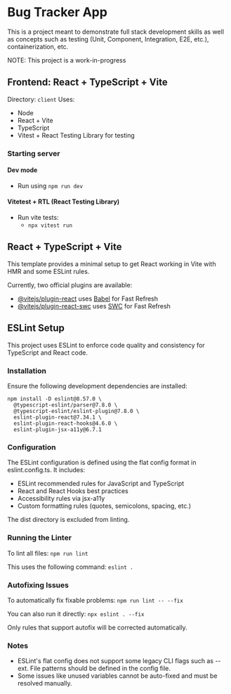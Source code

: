 # Bug Tracker App
<p>This is a project meant to demonstrate full stack development skills as well as concepts such as testing (Unit, Component, Integration, E2E, etc.), containerization, etc.

NOTE: This project is a work-in-progress

## Frontend:  React + TypeScript + Vite
Directory: `client`
Uses:
- Node
- React + Vite
- TypeScript
- Vitest + React Testing Library for testing

### Starting server
#### Dev mode
- Run using `npm run dev`

#### Vitetest + RTL (React Testing Library)
- Run vite tests:
  - `npx vitest run`

## React + TypeScript + Vite

This template provides a minimal setup to get React working in Vite with HMR and some ESLint rules.

Currently, two official plugins are available:

- [@vitejs/plugin-react](https://github.com/vitejs/vite-plugin-react/blob/main/packages/plugin-react/README.md) uses [Babel](https://babeljs.io/) for Fast Refresh
- [@vitejs/plugin-react-swc](https://github.com/vitejs/vite-plugin-react-swc) uses [SWC](https://swc.rs/) for Fast Refresh

## ESLint Setup

This project uses ESLint to enforce code quality and consistency for TypeScript and React code.

### Installation

Ensure the following development dependencies are installed:
```
npm install -D eslint@8.57.0 \
  @typescript-eslint/parser@7.8.0 \
  @typescript-eslint/eslint-plugin@7.8.0 \
  eslint-plugin-react@7.34.1 \
  eslint-plugin-react-hooks@4.6.0 \
  eslint-plugin-jsx-a11y@6.7.1
```

### Configuration

The ESLint configuration is defined using the flat config format in eslint.config.ts. It includes:
  - ESLint recommended rules for JavaScript and TypeScript
  - React and React Hooks best practices
  - Accessibility rules via jsx-a11y
  - Custom formatting rules (quotes, semicolons, spacing, etc.)

The dist directory is excluded from linting.

### Running the Linter

To lint all files:
`npm run lint`

This uses the following command:
`eslint .`

### Autofixing Issues
To automatically fix fixable problems:
`npm run lint -- --fix`

You can also run it directly:
`npx eslint . --fix`

Only rules that support autofix will be corrected automatically.

### Notes
- ESLint's flat config does not support some legacy CLI flags such as --ext. File patterns should be defined in the config file.
- Some issues like unused variables cannot be auto-fixed and must be resolved manually.